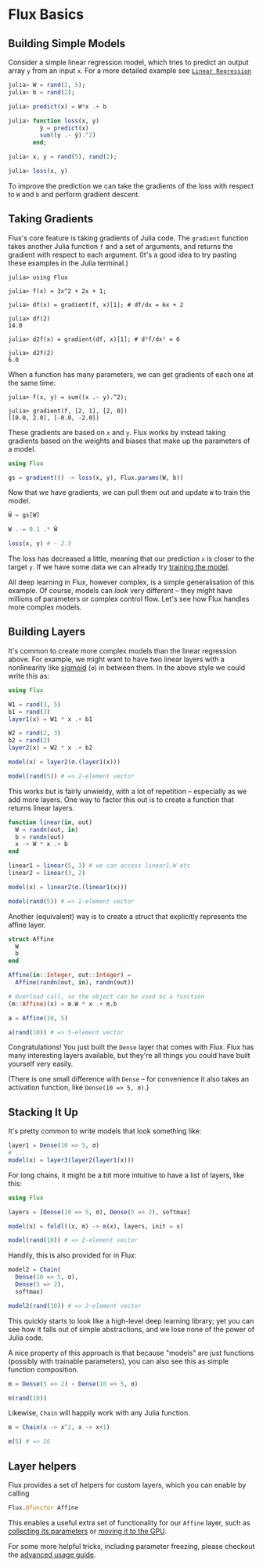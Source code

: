 # Flux Basics

## Building Simple Models

Consider a simple linear regression model, which tries to predict an output array `y` from an input `x`. For a more detailed example see [`Linear Regression`](@ref)

```julia
julia> W = rand(2, 5);
julia> b = rand(2);

julia> predict(x) = W*x .+ b

julia> function loss(x, y)
         ŷ = predict(x)
         sum((y .- ŷ).^2)
       end;

julia> x, y = rand(5), rand(2);

julia> loss(x, y)

```

To improve the prediction we can take the gradients of the loss with respect to `W` and `b` and perform gradient descent.

## Taking Gradients

Flux's core feature is taking gradients of Julia code. The `gradient` function takes another Julia function `f` and a set of arguments, and returns the gradient with respect to each argument. (It's a good idea to try pasting these examples in the Julia terminal.)

```jldoctest basics
julia> using Flux

julia> f(x) = 3x^2 + 2x + 1;

julia> df(x) = gradient(f, x)[1]; # df/dx = 6x + 2

julia> df(2)
14.0

julia> d2f(x) = gradient(df, x)[1]; # d²f/dx² = 6

julia> d2f(2)
6.0
```

When a function has many parameters, we can get gradients of each one at the same time:

```jldoctest basics
julia> f(x, y) = sum((x .- y).^2);

julia> gradient(f, [2, 1], [2, 0])
([0.0, 2.0], [-0.0, -2.0])
```

These gradients are based on `x` and `y`. Flux works by instead taking gradients based on the weights and biases that make up the parameters of a model. 

```julia
using Flux

gs = gradient(() -> loss(x, y), Flux.params(W, b))
```

Now that we have gradients, we can pull them out and update `W` to train the model.

```julia
W̄ = gs[W]

W .-= 0.1 .* W̄

loss(x, y) # ~ 2.5
```

The loss has decreased a little, meaning that our prediction `x` is closer to the target `y`. If we have some data we can already try [training the model](../training/training.md).

All deep learning in Flux, however complex, is a simple generalisation of this example. Of course, models can *look* very different – they might have millions of parameters or complex control flow. Let's see how Flux handles more complex models.

## Building Layers

It's common to create more complex models than the linear regression above. For example, we might want to have two linear layers with a nonlinearity like [sigmoid](https://en.wikipedia.org/wiki/Sigmoid_function) (`σ`) in between them. In the above style we could write this as:

```julia
using Flux

W1 = rand(3, 5)
b1 = rand(3)
layer1(x) = W1 * x .+ b1

W2 = rand(2, 3)
b2 = rand(2)
layer2(x) = W2 * x .+ b2

model(x) = layer2(σ.(layer1(x)))

model(rand(5)) # => 2-element vector
```

This works but is fairly unwieldy, with a lot of repetition – especially as we add more layers. One way to factor this out is to create a function that returns linear layers.

```julia
function linear(in, out)
  W = randn(out, in)
  b = randn(out)
  x -> W * x .+ b
end

linear1 = linear(5, 3) # we can access linear1.W etc
linear2 = linear(3, 2)

model(x) = linear2(σ.(linear1(x)))

model(rand(5)) # => 2-element vector
```

Another (equivalent) way is to create a struct that explicitly represents the affine layer.

```julia
struct Affine
  W
  b
end

Affine(in::Integer, out::Integer) =
  Affine(randn(out, in), randn(out))

# Overload call, so the object can be used as a function
(m::Affine)(x) = m.W * x .+ m.b

a = Affine(10, 5)

a(rand(10)) # => 5-element vector
```

Congratulations! You just built the `Dense` layer that comes with Flux. Flux has many interesting layers available, but they're all things you could have built yourself very easily.

(There is one small difference with `Dense` – for convenience it also takes an activation function, like `Dense(10 => 5, σ)`.)

## Stacking It Up

It's pretty common to write models that look something like:

```julia
layer1 = Dense(10 => 5, σ)
# ...
model(x) = layer3(layer2(layer1(x)))
```

For long chains, it might be a bit more intuitive to have a list of layers, like this:

```julia
using Flux

layers = [Dense(10 => 5, σ), Dense(5 => 2), softmax]

model(x) = foldl((x, m) -> m(x), layers, init = x)

model(rand(10)) # => 2-element vector
```

Handily, this is also provided for in Flux:

```julia
model2 = Chain(
  Dense(10 => 5, σ),
  Dense(5 => 2),
  softmax)

model2(rand(10)) # => 2-element vector
```

This quickly starts to look like a high-level deep learning library; yet you can see how it falls out of simple abstractions, and we lose none of the power of Julia code.

A nice property of this approach is that because "models" are just functions (possibly with trainable parameters), you can also see this as simple function composition.

```julia
m = Dense(5 => 2) ∘ Dense(10 => 5, σ)

m(rand(10))
```

Likewise, `Chain` will happily work with any Julia function.

```julia
m = Chain(x -> x^2, x -> x+1)

m(5) # => 26
```

## Layer helpers

Flux provides a set of helpers for custom layers, which you can enable by calling

```julia
Flux.@functor Affine
```

This enables a useful extra set of functionality for our `Affine` layer, such as [collecting its parameters](../training/optimisers.md) or [moving it to the GPU](../gpu.md).

For some more helpful tricks, including parameter freezing, please checkout the [advanced usage guide](../models/advanced.md).
